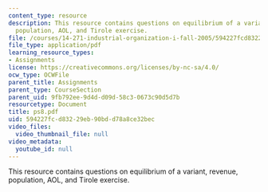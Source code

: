 ```yaml
---
content_type: resource
description: This resource contains questions on equilibrium of a variant, revenue,
  population, AOL, and Tirole exercise.
file: /courses/14-271-industrial-organization-i-fall-2005/594227fcd83229eb90bdd78a8ce32bec_ps8.pdf
file_type: application/pdf
learning_resource_types:
- Assignments
license: https://creativecommons.org/licenses/by-nc-sa/4.0/
ocw_type: OCWFile
parent_title: Assignments
parent_type: CourseSection
parent_uid: 9fb792ee-9d4d-d09d-58c3-0673c90d5d7b
resourcetype: Document
title: ps8.pdf
uid: 594227fc-d832-29eb-90bd-d78a8ce32bec
video_files:
  video_thumbnail_file: null
video_metadata:
  youtube_id: null
---
```

This resource contains questions on equilibrium of a variant, revenue, population, AOL, and Tirole exercise.